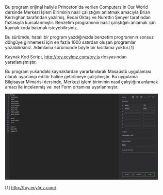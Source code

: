 Bu program orijinal haliyle Princeton'da verilen Computers in Our World dersinde Merkezi İşlem Biriminin nasıl çalıştığını anlatmak amacıyla Brian Kernighan tarafından yazılmış, Recai Oktaş ve Nurettin Şenyer tarafından fazlasıyla kurcalanmıştır. Benzetim programının nasıl çalıştığını anlamak için kaynak koda bakmak isteyebilirsiniz.

Bu sürümde, hatalı bir program yazdığınızda benzetim programının sonsuz döngüye girmemesi için en fazla 1000 satırdan oluşan programlar yazabilirsiniz. Adımlama sürümünde böyle bir kısıtlama yoktur.[1]

Kaynak Kod Script, http://toy.ecylmz.com/toy.js dosyasından yararlanışmıştır.

Bu program yukarıdaki kaynaklardan yararlanılarak Masaüstü uygulaması olarak uyarlanıp editör haline getirilmeye çalışılmıştır.
Bu uygulama Bilgisayar Mimarisi dersinde, Merkezi işlem biriminin nasıl çalıştığını anlamak amacı ile incelenmiş ve .net Form ortamına uyarlanmıştır.

![alt text](https://raw.githubusercontent.com/ResulSilay/Toy-Machine/master/ss_toy_machine.png)


[1] http://toy.ecylmz.com/
